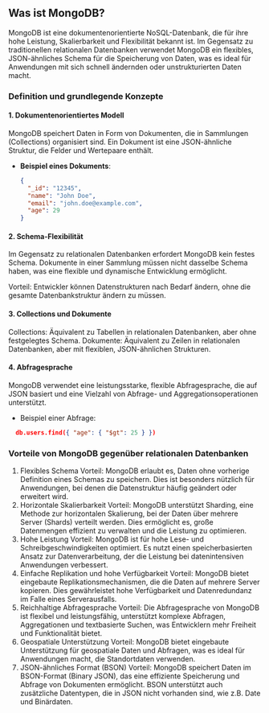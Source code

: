 ## Was ist MongoDB?

MongoDB ist eine dokumentenorientierte NoSQL-Datenbank, die für ihre hohe Leistung, Skalierbarkeit und Flexibilität bekannt ist. Im Gegensatz zu traditionellen relationalen Datenbanken verwendet MongoDB ein flexibles, JSON-ähnliches Schema für die Speicherung von Daten, was es ideal für Anwendungen mit sich schnell ändernden oder unstrukturierten Daten macht.

### Definition und grundlegende Konzepte

#### 1. Dokumentenorientiertes Modell

MongoDB speichert Daten in Form von Dokumenten, die in Sammlungen (Collections) organisiert sind. Ein Dokument ist eine JSON-ähnliche Struktur, die Felder und Wertepaare enthält.

- **Beispiel eines Dokuments**:
  ```json
  {
    "_id": "12345",
    "name": "John Doe",
    "email": "john.doe@example.com",
    "age": 29
  }
  ```

#### 2. Schema-Flexibilität
Im Gegensatz zu relationalen Datenbanken erfordert MongoDB kein festes Schema. Dokumente in einer Sammlung müssen nicht dasselbe Schema haben, was eine flexible und dynamische Entwicklung ermöglicht.

Vorteil: Entwickler können Datenstrukturen nach Bedarf ändern, ohne die gesamte Datenbankstruktur ändern zu müssen.

#### 3. Collections und Dokumente
Collections: Äquivalent zu Tabellen in relationalen Datenbanken, aber ohne festgelegtes Schema.
Dokumente: Äquivalent zu Zeilen in relationalen Datenbanken, aber mit flexiblen, JSON-ähnlichen Strukturen.

#### 4. Abfragesprache
MongoDB verwendet eine leistungsstarke, flexible Abfragesprache, die auf JSON basiert und eine Vielzahl von Abfrage- und Aggregationsoperationen unterstützt.

- Beispiel einer Abfrage:
```json
  db.users.find({ "age": { "$gt": 25 } })
  ```

### Vorteile von MongoDB gegenüber relationalen Datenbanken
1. Flexibles Schema
Vorteil: MongoDB erlaubt es, Daten ohne vorherige Definition eines Schemas zu speichern. Dies ist besonders nützlich für Anwendungen, bei denen die Datenstruktur häufig geändert oder erweitert wird.
2. Horizontale Skalierbarkeit
Vorteil: MongoDB unterstützt Sharding, eine Methode zur horizontalen Skalierung, bei der Daten über mehrere Server (Shards) verteilt werden. Dies ermöglicht es, große Datenmengen effizient zu verwalten und die Leistung zu optimieren.
3. Hohe Leistung
Vorteil: MongoDB ist für hohe Lese- und Schreibgeschwindigkeiten optimiert. Es nutzt einen speicherbasierten Ansatz zur Datenverarbeitung, der die Leistung bei datenintensiven Anwendungen verbessert.
4. Einfache Replikation und hohe Verfügbarkeit
Vorteil: MongoDB bietet eingebaute Replikationsmechanismen, die die Daten auf mehrere Server kopieren. Dies gewährleistet hohe Verfügbarkeit und Datenredundanz im Falle eines Serverausfalls.
5. Reichhaltige Abfragesprache
Vorteil: Die Abfragesprache von MongoDB ist flexibel und leistungsfähig, unterstützt komplexe Abfragen, Aggregationen und textbasierte Suchen, was Entwicklern mehr Freiheit und Funktionalität bietet.
6. Geospatiale Unterstützung
Vorteil: MongoDB bietet eingebaute Unterstützung für geospatiale Daten und Abfragen, was es ideal für Anwendungen macht, die Standortdaten verwenden.
7. JSON-ähnliches Format (BSON)
Vorteil: MongoDB speichert Daten im BSON-Format (Binary JSON), das eine effiziente Speicherung und Abfrage von Dokumenten ermöglicht. BSON unterstützt auch zusätzliche Datentypen, die in JSON nicht vorhanden sind, wie z.B. Date und Binärdaten.